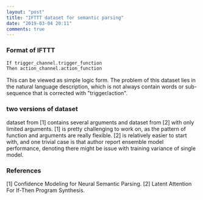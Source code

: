 ```yaml
---
layout: "post"
title: "IFTTT dataset for semantic parsing"
date: "2019-03-04 20:11"
comments: true
---
```


### Format of IFTTT

```python
If trigger_channel.trigger_function
Then action_channel.action_function
```
This can be viewed as simple logic form. The problem of this dataset lies in the natural language description, which is not always contain words or sub-sequence that is corrected with "trigger/action".

### two versions of dataset
dataset from [1] contains several arguments and dataset from [2] with only limited arguments. [1] is pretty challenging to work on, as the pattern of function and arguments are really flexible. [2] is relatively easier to start with, and one trivial case is that author report ensemble model performance, denoting there might be issue with training variance of single model.


### References
[1] Confidence Modeling for Neural Semantic Parsing.
[2] Latent Attention For If-Then Program Synthesis.
